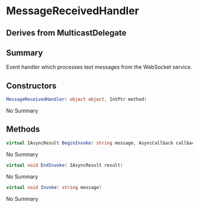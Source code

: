 # MessageReceivedHandler

## Derives from MulticastDelegate

## Summary

Event handler which processes text messages from the WebSocket service.
## Constructors

```c#
MessageReceivedHandler( object object, IntPtr method) 
```
No Summary
## Methods

```c#
virtual IAsyncResult BeginInvoke( string message, AsyncCallback callback, object object) 
```
No Summary
```c#
virtual void EndInvoke( IAsyncResult result) 
```
No Summary
```c#
virtual void Invoke( string message) 
```
No Summary
